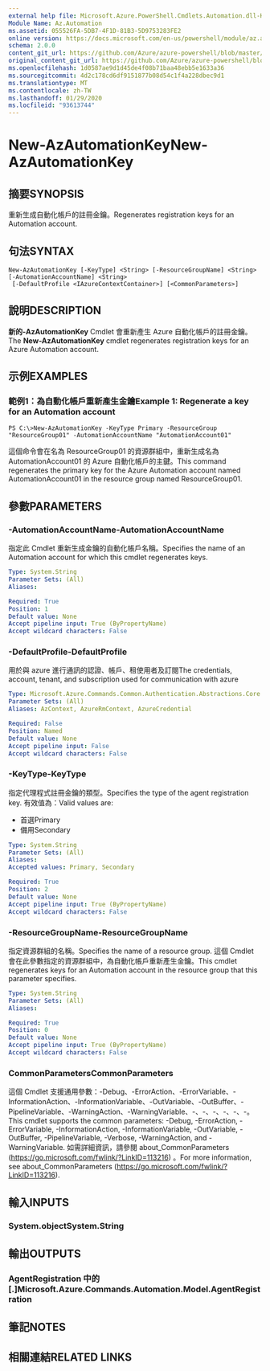 ```yaml
---
external help file: Microsoft.Azure.PowerShell.Cmdlets.Automation.dll-Help.xml
Module Name: Az.Automation
ms.assetid: 055526FA-5DB7-4F1D-81B3-5D9753283FE2
online version: https://docs.microsoft.com/en-us/powershell/module/az.automation/new-azautomationkey
schema: 2.0.0
content_git_url: https://github.com/Azure/azure-powershell/blob/master/src/Automation/Automation/help/New-AzAutomationKey.md
original_content_git_url: https://github.com/Azure/azure-powershell/blob/master/src/Automation/Automation/help/New-AzAutomationKey.md
ms.openlocfilehash: 1d0587ae9d1d45de4f08b71baa48ebb5e1633a36
ms.sourcegitcommit: 4d2c178cd6df9151877b08d54c1f4a228dbec9d1
ms.translationtype: MT
ms.contentlocale: zh-TW
ms.lasthandoff: 01/29/2020
ms.locfileid: "93613744"
---
```

# <span data-ttu-id="b6d68-101">New-AzAutomationKey</span><span class="sxs-lookup"><span data-stu-id="b6d68-101">New-AzAutomationKey</span></span>

## <span data-ttu-id="b6d68-102">摘要</span><span class="sxs-lookup"><span data-stu-id="b6d68-102">SYNOPSIS</span></span>
<span data-ttu-id="b6d68-103">重新生成自動化帳戶的註冊金鑰。</span><span class="sxs-lookup"><span data-stu-id="b6d68-103">Regenerates registration keys for an Automation account.</span></span>

## <span data-ttu-id="b6d68-104">句法</span><span class="sxs-lookup"><span data-stu-id="b6d68-104">SYNTAX</span></span>

```
New-AzAutomationKey [-KeyType] <String> [-ResourceGroupName] <String> [-AutomationAccountName] <String>
 [-DefaultProfile <IAzureContextContainer>] [<CommonParameters>]
```

## <span data-ttu-id="b6d68-105">說明</span><span class="sxs-lookup"><span data-stu-id="b6d68-105">DESCRIPTION</span></span>
<span data-ttu-id="b6d68-106">**新的-AzAutomationKey** Cmdlet 會重新產生 Azure 自動化帳戶的註冊金鑰。</span><span class="sxs-lookup"><span data-stu-id="b6d68-106">The **New-AzAutomationKey** cmdlet regenerates registration keys for an Azure Automation account.</span></span>

## <span data-ttu-id="b6d68-107">示例</span><span class="sxs-lookup"><span data-stu-id="b6d68-107">EXAMPLES</span></span>

### <span data-ttu-id="b6d68-108">範例1：為自動化帳戶重新產生金鑰</span><span class="sxs-lookup"><span data-stu-id="b6d68-108">Example 1: Regenerate a key for an Automation account</span></span>
```
PS C:\>New-AzAutomationKey -KeyType Primary -ResourceGroup "ResourceGroup01" -AutomationAccountName "AutomationAccount01"
```

<span data-ttu-id="b6d68-109">這個命令會在名為 ResourceGroup01 的資源群組中，重新生成名為 AutomationAccount01 的 Azure 自動化帳戶的主鍵。</span><span class="sxs-lookup"><span data-stu-id="b6d68-109">This command regenerates the primary key for the Azure Automation account named AutomationAccount01 in the resource group named ResourceGroup01.</span></span>

## <span data-ttu-id="b6d68-110">參數</span><span class="sxs-lookup"><span data-stu-id="b6d68-110">PARAMETERS</span></span>

### <span data-ttu-id="b6d68-111">-AutomationAccountName</span><span class="sxs-lookup"><span data-stu-id="b6d68-111">-AutomationAccountName</span></span>
<span data-ttu-id="b6d68-112">指定此 Cmdlet 重新生成金鑰的自動化帳戶名稱。</span><span class="sxs-lookup"><span data-stu-id="b6d68-112">Specifies the name of an Automation account for which this cmdlet regenerates keys.</span></span>

```yaml
Type: System.String
Parameter Sets: (All)
Aliases:

Required: True
Position: 1
Default value: None
Accept pipeline input: True (ByPropertyName)
Accept wildcard characters: False
```

### <span data-ttu-id="b6d68-113">-DefaultProfile</span><span class="sxs-lookup"><span data-stu-id="b6d68-113">-DefaultProfile</span></span>
<span data-ttu-id="b6d68-114">用於與 azure 進行通訊的認證、帳戶、租使用者及訂閱</span><span class="sxs-lookup"><span data-stu-id="b6d68-114">The credentials, account, tenant, and subscription used for communication with azure</span></span>

```yaml
Type: Microsoft.Azure.Commands.Common.Authentication.Abstractions.Core.IAzureContextContainer
Parameter Sets: (All)
Aliases: AzContext, AzureRmContext, AzureCredential

Required: False
Position: Named
Default value: None
Accept pipeline input: False
Accept wildcard characters: False
```

### <span data-ttu-id="b6d68-115">-KeyType</span><span class="sxs-lookup"><span data-stu-id="b6d68-115">-KeyType</span></span>
<span data-ttu-id="b6d68-116">指定代理程式註冊金鑰的類型。</span><span class="sxs-lookup"><span data-stu-id="b6d68-116">Specifies the type of the agent registration key.</span></span>
<span data-ttu-id="b6d68-117">有效值為：</span><span class="sxs-lookup"><span data-stu-id="b6d68-117">Valid values are:</span></span> 
- <span data-ttu-id="b6d68-118">首選</span><span class="sxs-lookup"><span data-stu-id="b6d68-118">Primary</span></span> 
- <span data-ttu-id="b6d68-119">備用</span><span class="sxs-lookup"><span data-stu-id="b6d68-119">Secondary</span></span>

```yaml
Type: System.String
Parameter Sets: (All)
Aliases:
Accepted values: Primary, Secondary

Required: True
Position: 2
Default value: None
Accept pipeline input: True (ByPropertyName)
Accept wildcard characters: False
```

### <span data-ttu-id="b6d68-120">-ResourceGroupName</span><span class="sxs-lookup"><span data-stu-id="b6d68-120">-ResourceGroupName</span></span>
<span data-ttu-id="b6d68-121">指定資源群組的名稱。</span><span class="sxs-lookup"><span data-stu-id="b6d68-121">Specifies the name of a resource group.</span></span>
<span data-ttu-id="b6d68-122">這個 Cmdlet 會在此參數指定的資源群組中，為自動化帳戶重新產生金鑰。</span><span class="sxs-lookup"><span data-stu-id="b6d68-122">This cmdlet regenerates keys for an Automation account in the resource group that this parameter specifies.</span></span>

```yaml
Type: System.String
Parameter Sets: (All)
Aliases:

Required: True
Position: 0
Default value: None
Accept pipeline input: True (ByPropertyName)
Accept wildcard characters: False
```

### <span data-ttu-id="b6d68-123">CommonParameters</span><span class="sxs-lookup"><span data-stu-id="b6d68-123">CommonParameters</span></span>
<span data-ttu-id="b6d68-124">這個 Cmdlet 支援通用參數：-Debug、-ErrorAction、-ErrorVariable、-InformationAction、-InformationVariable、-OutVariable、-OutBuffer、-PipelineVariable、-WarningAction、-WarningVariable、-、-、-、-、-、-。</span><span class="sxs-lookup"><span data-stu-id="b6d68-124">This cmdlet supports the common parameters: -Debug, -ErrorAction, -ErrorVariable, -InformationAction, -InformationVariable, -OutVariable, -OutBuffer, -PipelineVariable, -Verbose, -WarningAction, and -WarningVariable.</span></span> <span data-ttu-id="b6d68-125">如需詳細資訊，請參閱 about_CommonParameters (https://go.microsoft.com/fwlink/?LinkID=113216) 。</span><span class="sxs-lookup"><span data-stu-id="b6d68-125">For more information, see about_CommonParameters (https://go.microsoft.com/fwlink/?LinkID=113216).</span></span>

## <span data-ttu-id="b6d68-126">輸入</span><span class="sxs-lookup"><span data-stu-id="b6d68-126">INPUTS</span></span>

### <span data-ttu-id="b6d68-127">System.object</span><span class="sxs-lookup"><span data-stu-id="b6d68-127">System.String</span></span>

## <span data-ttu-id="b6d68-128">輸出</span><span class="sxs-lookup"><span data-stu-id="b6d68-128">OUTPUTS</span></span>

### <span data-ttu-id="b6d68-129">AgentRegistration 中的 [.]</span><span class="sxs-lookup"><span data-stu-id="b6d68-129">Microsoft.Azure.Commands.Automation.Model.AgentRegistration</span></span>

## <span data-ttu-id="b6d68-130">筆記</span><span class="sxs-lookup"><span data-stu-id="b6d68-130">NOTES</span></span>

## <span data-ttu-id="b6d68-131">相關連結</span><span class="sxs-lookup"><span data-stu-id="b6d68-131">RELATED LINKS</span></span>
